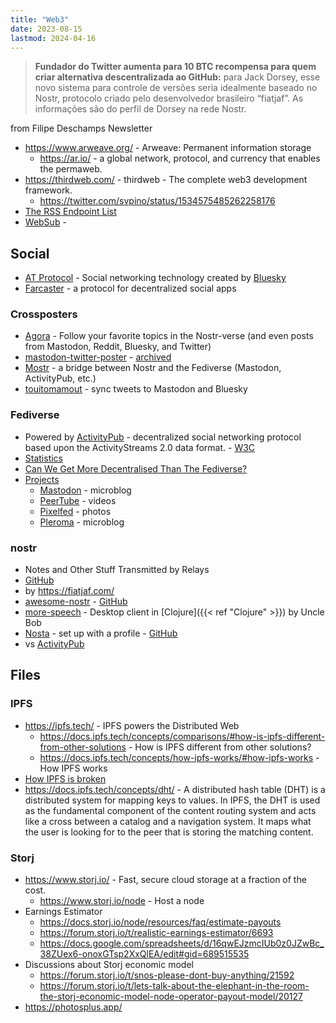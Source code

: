 ```yaml
---
title: "Web3"
date: 2023-08-15
lastmod: 2024-04-16
---
```

> **Fundador do Twitter aumenta para 10 BTC recompensa para quem criar alternativa descentralizada ao GitHub:** para Jack Dorsey, esse novo sistema para controle de versões seria idealmente baseado no Nostr, protocolo criado pelo desenvolvedor brasileiro “fiatjaf”. As informações são do perfil de Dorsey na rede Nostr.
  > 
  from Filipe Deschamps Newsletter
- https://www.arweave.org/ - Arweave: Permanent information storage
	- https://ar.io/ - a global network, protocol, and currency that enables the permaweb.
- https://thirdweb.com/ - thirdweb - The complete web3 development framework.
	- https://twitter.com/svpino/status/1534575485262258176
- [The RSS Endpoint List](https://gist.github.com/thefranke/63853a6f8c499dc97bc17838f6cedcc2#scrapers-and-running-instances)
- [WebSub](https://en.wikipedia.org/wiki/WebSub) - 
## Social
- [AT Protocol](https://atproto.com/) - Social networking technology created by [Bluesky](https://bsky.app/)
- [Farcaster](https://www.farcaster.xyz/) - a protocol for decentralized social apps
### Crossposters
- [Agora](https://agorasocial.app/) - Follow your favorite topics in the Nostr-verse (and even posts from Mastodon, Reddit, Bluesky, and Twitter)
- [mastodon-twitter-poster](https://github.com/renatolond/mastodon-twitter-poster) - [archived](https://write.as/renatolond/timeline-for-the-shutdown-of-the-mastodon-twitter-crossposter-instance-at) 
- [Mostr](https://gitlab.com/soapbox-pub/mostr) - a bridge between Nostr and the Fediverse (Mastodon, ActivityPub, etc.)
- [touitomamout](https://github.com/louisgrasset/touitomamout) - sync tweets to Mastodon and Bluesky
### Fediverse
- Powered by [ActivityPub](https://activitypub.rocks/) - decentralized social networking protocol based upon the ActivityStreams 2.0 data format. - [W3C](https://www.w3.org/TR/activitypub/)
- [Statistics](https://fedidb.org/)
- [Can We Get More Decentralised Than The Fediverse?](https://gist.github.com/loreanvictor/bddd8824c744024d338e935bd7e96707)
- [Projects](https://fediverse.info/explore/projects)
	- [Mastodon](https://joinmastodon.org/) - microblog
	- [PeerTube](https://joinpeertube.org/) - videos
	- [Pixelfed](https://pixelfed.org/) - photos
	- [Pleroma](https://pleroma.social/) - microblog
### nostr
- Notes and Other Stuff Transmitted by Relays
- [GitHub](https://github.com/nostr-protocol/nostr)
- by https://fiatjaf.com/
- [awesome-nostr](https://nostr.net/) - [GitHub](https://github.com/aljazceru/awesome-nostr)
- [more-speech](https://github.com/unclebob/more-speech) - Desktop client in [Clojure]({{< ref "Clojure" >}}) by Uncle Bob
- [Nosta](https://nosta.me/) - set up with a profile - [GitHub](https://github.com/GBKS/nosta-me)
- vs [ActivityPub](https://nostr.com/comparisons/mastodon)

## Files
### IPFS
- https://ipfs.tech/ - IPFS powers the Distributed Web
	- https://docs.ipfs.tech/concepts/comparisons/#how-is-ipfs-different-from-other-solutions - How is IPFS different from other solutions?
	- https://docs.ipfs.tech/concepts/how-ipfs-works/#how-ipfs-works - How IPFS works
- [How IPFS is broken](https://fiatjaf.com/d5031e5b.html)
- https://docs.ipfs.tech/concepts/dht/ - A distributed hash table (DHT) is a distributed system for mapping keys to values. In IPFS, the DHT is used as the fundamental component of the content routing system and acts like a cross between a catalog and a navigation system. It maps what the user is looking for to the peer that is storing the matching content.
### Storj
- https://www.storj.io/ - Fast, secure cloud storage at a fraction of the cost.
	- https://www.storj.io/node - Host a node
- Earnings Estimator
	- https://docs.storj.io/node/resources/faq/estimate-payouts
	- https://forum.storj.io/t/realistic-earnings-estimator/6693
	- https://docs.google.com/spreadsheets/d/16qwEJzmcIUb0z0JZwBc_38ZUex6-onoxGTsp2XxQlEA/edit#gid=689515535
- Discussions about Storj economic model
	- https://forum.storj.io/t/snos-please-dont-buy-anything/21592
	- https://forum.storj.io/t/lets-talk-about-the-elephant-in-the-room-the-storj-economic-model-node-operator-payout-model/20127
- https://photosplus.app/